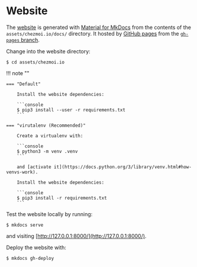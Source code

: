 # Website

The [website](https://chezmoi.io) is generated with [Material for
MkDocs](https://squidfunk.github.io/mkdocs-material/) from the contents of the
`assets/chezmoi.io/docs/` directory. It hosted by [GitHub pages](https://pages.github.com/) from
the [`gh-pages` branch](https://github.com/twpayne/chezmoi/tree/gh-pages).

Change into the website directory:

```console
$ cd assets/chezmoi.io
```

!!! note ""

    === "Default"

        Install the website dependencies:

        ```console
        $ pip3 install --user -r requirements.txt
        ```

    === "virutalenv (Recommended)"

        Create a virtualenv with:

        ```console
        $ python3 -m venv .venv
        ```

        and [activate it](https://docs.python.org/3/library/venv.html#how-venvs-work).

        Install the website dependencies:

        ```console
        $ pip3 install -r requirements.txt
        ```

Test the website locally by running:

```console
$ mkdocs serve
```

and visiting [http://127.0.0.1:8000/](http://127.0.0.1:8000/).

Deploy the website with:

```console
$ mkdocs gh-deploy
```
